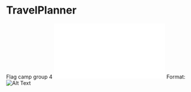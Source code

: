 # TravelPlanner
Flag camp group 4
![GitHub Logo](/TravelPlanner_Backend.pdf)
Format: ![Alt Text](url)
